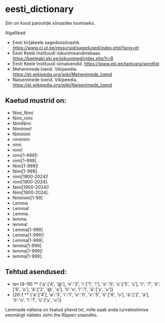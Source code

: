 # eesti_dictionary

Siin on kood paroolide sõnastike loomiseks.

Algallikad:
* Eesti kirjakeele sagedussõnastik. https://www.cl.ut.ee/ressursid/sagedused/index.php?lang=et 
* Eesti Keele Instituudi isikunimeandmebaas. https://keeleabi.eki.ee/isikunimed/index.php?t=B
* Eesti Keele Instituudi sõnaloendid. https://www.eki.ee/tarkvara/wordlist
* Mehenimede loend. Vikipeedia. https://et.wikipedia.org/wiki/Mehenimede_loend
* Naisenimede loend. Vikipeedia. https://et.wikipedia.org/wiki/Naisenimede_loend 


## Kaetud mustrid on: 
* Nimi_Nimi
* Nimi_nimi
* NimiNimi
* Niminimi!
* Niminimi
* niminimi
* nimi.
* nimi!
* nimi[1-999]!
* nimi[1-999].
* Nimi[1-999]!
* Nimi[1-999].
* nimi[1900-2024]!
* nimi[1900-2024].
* Nimi[1900-2024]!
* Nimi[1900-2024].
* Niminimi[1-99]
* Lemma
* Lemma!
* Lemma.
* lemma.
* lemma!
* Lemma[1-999]
* Lemma[1-999]!
* Lemma[1-999].
* lemma[1-999]
* lemma[1-999]!
* lemma[1-999].

## Tehtud asendused:
* len [6-19]
  ** {'a':['4', '@'], 'e':'3', 'i':['1', '!'], 'o':'0', 's':['5', 'z'], 't': '7', 'õ':['6', 'o'], 'ä':['2', '@', 'a'], 'ö':'o', 'l':'1',  'ü':['y', 'u']}
* [20-[
** {'a':['4'], 'e':'3', 'i':'1', 'o':'0', 's':'5', 'õ':['6', 'o'], 'ä':['2', 'a'], 'ö':'o', 'l':'1',  'ü':['y', 'u']}

Lemmade näitena on lisatud yhend.txt, mille saab anda turvatestimise eesmärgil näiteks John the Ripperi sisendiks.
